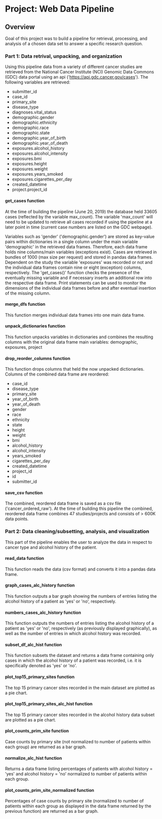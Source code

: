 # Project: Web Data Pipeline


## Overview


Goal of this project was to build a pipeline for retrieval, processing, and analysis of a chosen data set to answer a specific research question.


### Part 1: Data retrival, unpacking, and organization
Using this pipeline data from a variety of different cancer studies are retrieved from the National Cancer Institute (NCI) Genomic Data Commons (GDC) data portal using an api ('https://api.gdc.cancer.gov/cases'). The following variables are retrieved:

- submitter_id
- case_id
- primary_site
- disease_type
- diagnoses.vital_status
- demographic.gender
- demographic.ethnicity
- demographic.race
- demographic.state
- demographic.year_of_birth
- demographic.year_of_death
- exposures.alcohol_history
- exposures.alcohol_intensity
- exposures.bmi
- exposures.height
- exposures.weight
- exposures.years_smoked
- exposures.cigarettes_per_day
- created_datetime
- project.project_id

#### get_cases function
At the time of building the pipeline (June 20, 2019) the database held 33605 cases (reflected by the variable max_count).  The variable 'max_count' will need to be updated to retrieve all cases recorded if using the pipeline at a later point in time (current case numbers are listed on the GDC webpage).

Variables such as 'gender' ('demographic.gender') are stored as key-value pairs within dictionaries in a single column under the main variable 'demographic' in the retrieved data frames. Therefore, each data frame holds nine columns/main variables (exceptions exist).
Cases are retrieved in bundles of 1000 (max size per request) and stored in pandas data frames. Dependent on the study the variable 'exposures' was recorded or not and the individual data frames contain nine or eight (exception) columns, respectively. The 'get_cases()' function checks the presence of the eventually missing variable and if necessary inserts an additional row into the respective data frame. Print statements can be used to monitor the dimensions of the individual data frames before and after eventual insertion of the missing column.

#### merge_dfs function
This function merges individual data frames into one main data frame.

#### unpack_dictionaries function
This function unpacks variables in dictionaries and combines the resulting columns with the original data frame
main variables: demographic, exposures, project

#### drop_reorder_columns function
This function drops columns that held the now unpacked dictionaries. Columns of the combined data frame are reordered:

- case_id
- disease_type
- primary_site
- year_of_birth
- year_of_death
- gender
- race
- ethnicity
- state
- height
- weight
- bmi
- alcohol_history
- alcohol_intensity
- years_smoked
- cigarettes_per_day
- created_datetime
- project_id
- id
- submitter_id

#### save_csv function
The combined, reordered data frame is saved as a csv file ('cancer_ordered_raw'). At the time of building this pipeline the combined, reordered data frame combines 47 studies/projects and consists of > 600K data points.


### Part 2: Data cleaning/subsetting, analysis, and visualization

This part of the pipeline enables the user to analyze the data in respect to cancer type and alcohol history of the patient.

#### read_data function
This function reads the data (csv format) and converts it into a pandas data frame.

#### graph_cases_alc_history function
This function outputs a bar graph showing the numbers of entries listing the alcohol history of a patient as 'yes' or 'no', respectively. 

#### numbers_cases_alc_history function
This function outputs the numbers of entries listing the alcohol history of a patient as 'yes' or 'no', respectively (as previously displayed graphically), as well as the number of entries in which alcohol history was recorded.

#### subset_df_alc_hist function
This function subsets the dataset and returns a data frame containing only cases in which the alcohol history of a patient was recorded, i.e. it is specifically denoted as 'yes' or 'no'.

#### plot_top15_primary_sites function
The top 15 primary cancer sites recorded in the main dataset are plotted as a pie chart.

#### plot_top15_primary_sites_alc_hist function
The top 15 primary cancer sites recorded in the alcohol history data subset are plotted as a pie chart.

#### plot_counts_prim_site function
Case counts by primary site (not normalized to number of patients within each group) are returned as a bar graph.

#### normalize_alc_hist function
Returns a data frame listing percentages of patients with alcohol history = 'yes' and alcohol history = 'no' normalized to number of patients within each group.

#### plot_counts_prim_site_normalized function
Percentages of case counts by primary site (normalized to number of patients within each group as displayed in the data frame returned by the previous function) are returned as a bar graph.
